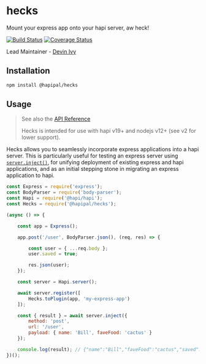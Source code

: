 # hecks
Mount your express app onto your hapi server, aw heck!

[![Build Status](https://travis-ci.com/hapipal/hecks.svg?branch=master)](https://travis-ci.com/hapipal/hecks) [![Coverage Status](https://coveralls.io/repos/hapipal/hecks/badge.svg?branch=master&service=github)](https://coveralls.io/github/hapipal/hecks?branch=master)

Lead Maintainer - [Devin Ivy](https://github.com/devinivy)

## Installation
```sh
npm install @hapipal/hecks
```

## Usage
> See also the [API Reference](API.md)
>
> Hecks is intended for use with hapi v19+ and nodejs v12+ (see v2 for lower support).

Hecks allows you to seamlessly incorporate express applications into a hapi server.  This is particularly useful for testing an express server using [`server.inject()`](https://github.com/hapijs/hapi/blob/master/API.md#server.inject()), for unifying deployment of existing express and hapi applications, and as an initial stepping stone in migrating an express application to hapi.

```js
const Express = require('express');
const BodyParser = require('body-parser');
const Hapi = require('@hapi/hapi');
const Hecks = require('@hapipal/hecks');

(async () => {

    const app = Express();

    app.post('/user', BodyParser.json(), (req, res) => {

        const user = { ...req.body };
        user.saved = true;

        res.json(user);
    });

    const server = Hapi.server();

    await server.register([
        Hecks.toPlugin(app, 'my-express-app')
    ]);

    const { result } = await server.inject({
        method: 'post',
        url: '/user',
        payload: { name: 'Bill', faveFood: 'cactus' }
    });

    console.log(result); // {"name":"Bill","faveFood":"cactus","saved":true}
})();
```
